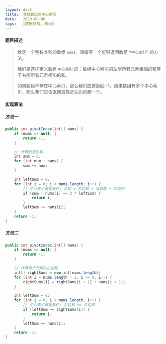 ```yaml
---
layout: dict
title:  寻找数组的中心索引
date:   2020-09-06
tags:   [数据结构, 数组]
---
```


#### 题目描述

> 给定一个整数类型的数组 `nums`，请编写一个能够返回数组 `“中心索引”` 的方法。
>
> 我们是这样定义数组 `中心索引` 的：数组中心索引的左侧所有元素相加的和等于右侧所有元素相加的和。
>
> 如果数组不存在中心索引，那么我们应该返回 -1。如果数组有多个中心索引，那么我们应该返回最靠近左边的那一个。

#### 实现算法

##### 方法一

```java
public int pivotIndex(int[] nums) {
    if (nums == null) {
        return -1;
    }

    // 计算数组总和
    int sum = 0;
    for (int num : nums) {
        sum += num;
    }

    int leftSum = 0;
    for (int i = 0; i < nums.length; i++) {
        // 中心索引满足条件: 总和 = 左边和 + 当前数 + 右边和
        if (sum - nums[i] == 2 * leftSum) {
            return i;
        }
        leftSum += nums[i];
    }
    return -1;
}
```

##### 方法二

```java
public int pivotIndex(int[] nums) {
    if (nums == null) {
        return -1;
    }

    // 计算每个元素的右边和
    int[] rightSums = new int[nums.length];
    for (int i = nums.length - 2; i >= 0; i--) {
        rightSums[i] = rightSums[i + 1] + nums[i + 1];
    }

    int leftSum = 0;
    for (int i = 0; i < nums.length; i++) {
        // 中心索引满足条件: 左边和 == 右边和
        if (leftSum == rightSums[i]) {
            return i;
        }
        leftSum += nums[i];
    }
    return -1;
}
```
